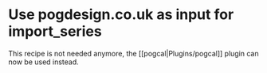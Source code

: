 # Use pogdesign.co.uk as input for import_series

This recipe is not needed anymore, the [[pogcal|Plugins/pogcal]] plugin can now be used instead.

